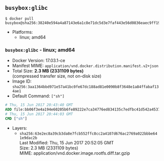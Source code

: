 ## `busybox:glibc`

```console
$ docker pull busybox@sha256:38240e594a4a87143e6a1c8e71dc5d3e7faf443e56d0836eaec9ff1978b93a15
```

-	Platforms:
	-	linux; amd64

### `busybox:glibc` - linux; amd64

-	Docker Version: 17.03.1-ce
-	Manifest MIME: `application/vnd.docker.distribution.manifest.v2+json`
-	Total Size: **2.3 MB (2331109 bytes)**  
	(compressed transfer size, not on-disk size)
-	Image ID: `sha256:3aa1364bbd971e57a41bc0fe67dc188ad81e0090b8f3648e1a84ffabaf134ae1`
-	Default Command: `["sh"]`

```dockerfile
# Thu, 15 Jun 2017 20:43:40 GMT
ADD file:bb06f3e4a194e60205b6fe89222e7ca34776ed834135c7edfbc41d542a4537d3 in / 
# Thu, 15 Jun 2017 20:44:03 GMT
CMD ["sh"]
```

-	Layers:
	-	`sha256:63e2ec8a39cb3da8e7fcb552ffc8cc2a4107d676ac2769a022bbbe641e9dac2b`  
		Last Modified: Thu, 15 Jun 2017 20:52:05 GMT  
		Size: 2.3 MB (2331109 bytes)  
		MIME: application/vnd.docker.image.rootfs.diff.tar.gzip
